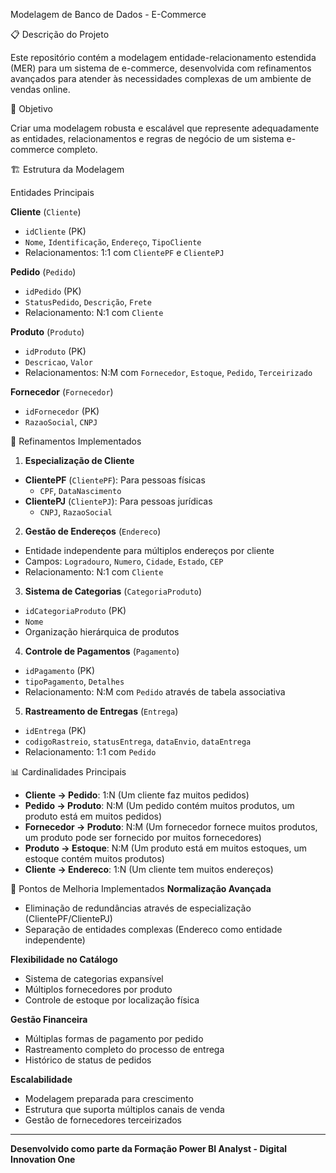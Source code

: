 Modelagem de Banco de Dados - E-Commerce

📋 Descrição do Projeto

Este repositório contém a modelagem entidade-relacionamento estendida (MER) para um sistema de e-commerce, desenvolvida com refinamentos avançados para atender às necessidades complexas de um ambiente de vendas online.

🎯 Objetivo

Criar uma modelagem robusta e escalável que represente adequadamente as entidades, relacionamentos e regras de negócio de um sistema e-commerce completo.

🏗️ Estrutura da Modelagem

Entidades Principais

**Cliente** (`Cliente`)
- `idCliente` (PK)
- `Nome`, `Identificação`, `Endereço`, `TipoCliente`
- Relacionamentos: 1:1 com `ClientePF` e `ClientePJ`

**Pedido** (`Pedido`)
- `idPedido` (PK)
- `StatusPedido`, `Descrição`, `Frete`
- Relacionamento: N:1 com `Cliente`

**Produto** (`Produto`)
- `idProduto` (PK)
- `Descricao`, `Valor`
- Relacionamentos: N:M com `Fornecedor`, `Estoque`, `Pedido`, `Terceirizado`

**Fornecedor** (`Fornecedor`)
- `idFornecedor` (PK)
- `RazaoSocial`, `CNPJ`

🔧 Refinamentos Implementados

1. **Especialização de Cliente**
- **ClientePF** (`ClientePF`): Para pessoas físicas
  - `CPF`, `DataNascimento`
- **ClientePJ** (`ClientePJ`): Para pessoas jurídicas  
  - `CNPJ`, `RazaoSocial`

2. **Gestão de Endereços** (`Endereco`)
- Entidade independente para múltiplos endereços por cliente
- Campos: `Logradouro`, `Numero`, `Cidade`, `Estado`, `CEP`
- Relacionamento: N:1 com `Cliente`

3. **Sistema de Categorias** (`CategoriaProduto`)
- `idCategoriaProduto` (PK)
- `Nome`
- Organização hierárquica de produtos

4. **Controle de Pagamentos** (`Pagamento`)
- `idPagamento` (PK)
- `tipoPagamento`, `Detalhes`
- Relacionamento: N:M com `Pedido` através de tabela associativa

5. **Rastreamento de Entregas** (`Entrega`)
- `idEntrega` (PK)
- `codigoRastreio`, `statusEntrega`, `dataEnvio`, `dataEntrega`
- Relacionamento: 1:1 com `Pedido`

📊 Cardinalidades Principais

- **Cliente → Pedido**: 1:N (Um cliente faz muitos pedidos)
- **Pedido → Produto**: N:M (Um pedido contém muitos produtos, um produto está em muitos pedidos)
- **Fornecedor → Produto**: N:M (Um fornecedor fornece muitos produtos, um produto pode ser fornecido por muitos fornecedores)
- **Produto → Estoque**: N:M (Um produto está em muitos estoques, um estoque contém muitos produtos)
- **Cliente → Endereco**: 1:N (Um cliente tem muitos endereços)

🚀 Pontos de Melhoria Implementados
**Normalização Avançada**
- Eliminação de redundâncias através de especialização (ClientePF/ClientePJ)
- Separação de entidades complexas (Endereco como entidade independente)

**Flexibilidade no Catálogo**
- Sistema de categorias expansível
- Múltiplos fornecedores por produto
- Controle de estoque por localização física

**Gestão Financeira**
- Múltiplas formas de pagamento por pedido
- Rastreamento completo do processo de entrega
- Histórico de status de pedidos

**Escalabilidade**
- Modelagem preparada para crescimento
- Estrutura que suporta múltiplos canais de venda
- Gestão de fornecedores terceirizados

---

**Desenvolvido como parte da Formação Power BI Analyst - Digital Innovation One**
